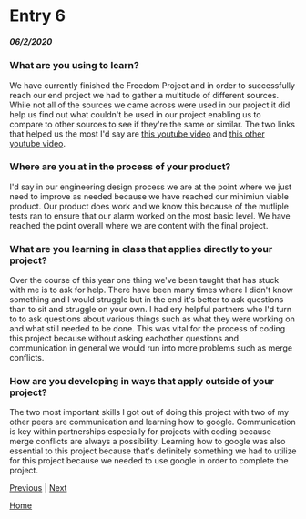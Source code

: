 <!DOCTYPE html>

# Entry 6
##### 06/2/2020

<h3>What are you using to learn?</h3>
<!--Uses (and links to) multiple sources effectively, where applicable.-->


<p>
We have currently finished the Freedom Project and in order to successfully reach our end project we had to gather a multitude of different sources.
While not all of the sources we came across were used in our project it did help us find out what couldn't be used in our project enabling us to compare to other sources to see if they're the same or similar.
The two links that helped us the most I'd say are <a href="https://www.youtube.com/watch?v=W07OAiJCHa0">this youtube video</a> and <a href="Https://www.youtube.com/watch?v=44Nr3AT7fF4">this other youtube video</a>.
</p>


<h3>Where are you at in the process of your product? </h3>

<!--//Effectively considers current stage in EDP, plans for next stage.
Must state “engineering design process.”-->

<p>
I'd say in our engineering design process we are at the point where we just need to improve as needed because we have reached our minimiun viable product.
Our product does work and we know this because of the mutliple tests ran to ensure that our alarm worked on the most basic level.
We have reached the point overall where we are content with the final project.
</p>



<h3>What are you learning in class that applies directly to your project?
</h3>
<!--
Displays knowledge gained that applies to this entry, where applicable.-->

<p>
Over the course of this year one thing we've been taught that has stuck with me is to ask for help.
There have been many times where I didn't know something and I would struggle but in the end it's better to ask questions than to sit and struggle on your own.
I had ery helpful partners who I'd turn to to ask questions about various things such as what they were working on and what still needed to be done.
This was vital for the process of coding this project because without asking eachother questions and communication in general we would run into more problems such as merge conflicts.
</p>




<h3>How are you developing in ways that apply outside of your project?</h3>

<!--Reflects on at least two skills developed since the previous entry.-->
<!--Must state “skill/skills.”-->

<p>
The two most important skills I got out of doing this project with two of my other peers are communication and learning how to google.
Communication is key within partnerships especially for projects with coding because merge conflicts are always a possibility.
Learning how to google was also essential to this project because that's definitely something we had to utilize for this project because we needed to use google in order to complete the project.

</p>



[Previous](entry05.md) | [Next](entry07.md)

[Home](../README.md)